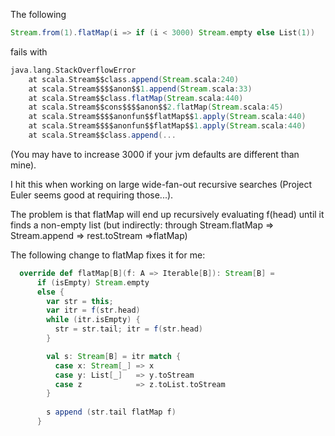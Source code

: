 The following
```scala
Stream.from(1).flatMap(i => if (i < 3000) Stream.empty else List(1))
```
fails with
```scala
java.lang.StackOverflowError
	at scala.Stream$$class.append(Stream.scala:240)
	at scala.Stream$$$$anon$$1.append(Stream.scala:33)
	at scala.Stream$$class.flatMap(Stream.scala:440)
	at scala.Stream$$cons$$$$anon$$2.flatMap(Stream.scala:45)
	at scala.Stream$$$$anonfun$$flatMap$$1.apply(Stream.scala:440)
	at scala.Stream$$$$anonfun$$flatMap$$1.apply(Stream.scala:440)
	at scala.Stream$$class.append(...
```

(You may have to increase 3000 if your jvm defaults are different than mine).

I hit this when working on large wide-fan-out recursive searches (Project Euler seems good at requiring those...).

The problem is that flatMap will end up recursively evaluating f(head) until it finds a non-empty list (but indirectly: through Stream.flatMap => Stream.append => rest.toStream =>flatMap)

The following change to flatMap fixes it for me:
```scala
  override def flatMap[B](f: A => Iterable[B]): Stream[B] = 
      if (isEmpty) Stream.empty
      else {
        var str = this;
        var itr = f(str.head)
        while (itr.isEmpty) {
          str = str.tail; itr = f(str.head)
        }

        val s: Stream[B] = itr match {
          case x: Stream[_] => x
          case y: List[_]   => y.toStream
          case z            => z.toList.toStream
        }
          
        s append (str.tail flatMap f)
      }

```

